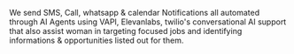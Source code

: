 We send SMS, Call, whatsapp & calendar Notifications all automated through AI Agents using VAPI, Elevanlabs, twilio's conversational AI support that also assist woman in targeting focused jobs and identifying informations & opportunities listed out for them.
